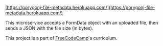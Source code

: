[https://porygonj-file-metadata.herokuapp.com/](https://porygonj-file-metadata.herokuapp.com/)

This microservice accepts a FormData object with an uploaded file, then sends a JSON with the file size (in bytes).

This project is a part of [FreeCodeCamp](https://www.freecodecamp.com)'s curriculum.